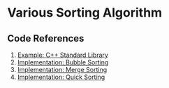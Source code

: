 # Various Sorting Algorithm

## Code References
1. [Example: C++ Standard Library](./EX_std_sort.cpp)
2. [Implementation: Bubble Sorting](./IMPL_bubble_sort.cpp)
3. [Implementation: Merge Sorting](./IMPL_merge_sort.cpp)
4. [Implementation: Quick Sorting](./IMPL_quick_sort.cpp)
